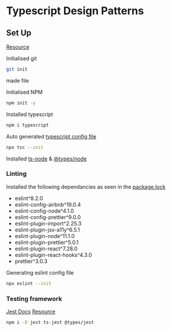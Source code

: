 # Typescript Design Patterns

## Set Up

[Resource](https://www.youtube.com/watch?v=zRo2tvQpus8)

Initialised git

```bash
git init
```

made file

Initialised NPM

```bash
npm init -y
```

Installed typescript

```bash
npm i typescript
```

Auto generated [typescript config file](./tsconfig.json)

```bash
npx tsc --init
```

Installed [ts-node](https://www.npmjs.com/package/ts-node) & [@types/node]()

### Linting

Installed the following dependancies as seen in the [package.lock](./package-lock.json)

- eslint^8.2.0
- eslint-config-airbnb^19.0.4
- eslint-config-node^4.1.0
- eslint-config-prettier^9.0.0
- eslint-plugin-import^2.25.3
- eslint-plugin-jsx-a11y^6.5.1
- eslint-plugin-node^11.1.0
- eslint-plugin-prettier^5.0.1
- eslint-plugin-react^7.28.0
- eslint-plugin-react-hooks^4.3.0
- prettier^3.0.3

Generating eslint config file

```bash
npx eslint --init
```

### Testing framework

[Jest Docs]()
[Resource](https://blog.logrocket.com/testing-typescript-apps-using-jest/)

```bash
npm i -D jest ts-jest @types/jest
```
